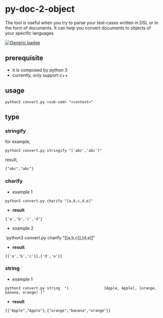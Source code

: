 # py-doc-2-object
The tool is useful when you try to parse your test-cases written in DSL or in the form of documents. It can help you convert documents to objects of your specific languages

[![Generic badge](https://img.shields.io/badge/python-3.*-lightgrey.svg)](https://shields.io/)


## prerequisite
- it is composed by python 3
- currently, only support c++

## usage
`python3 convert.py <sub-cmd> "<context>"`

## type
### stringify
for example,

`python3 convert.py stringify "['abc','abc']"`

result,

`{"abc","abc"}`
### charify

- example 1

`python3 convert.py charify "[a,b,c,d,e]"`

- **result**

`{'a','b','c','d'}`

- example 2

`python3 convert.py charify "[[a,b,c]],[d,e]]"

- **result**

`{{'a','b','c'}},{'d','e'}}`

### string

- example 1

`python3 convert.py string  "[               
[Apple, Apple],
[orange, banana, orange]
]"
`
- **result**

`{{"Apple","Apple"},{"orange","banana","orange"}}`
